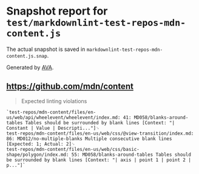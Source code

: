 # Snapshot report for `test/markdownlint-test-repos-mdn-content.js`

The actual snapshot is saved in `markdownlint-test-repos-mdn-content.js.snap`.

Generated by [AVA](https://avajs.dev).

## https://github.com/mdn/content

> Expected linting violations

    `test-repos/mdn-content/files/en-us/web/api/wheelevent/wheelevent/index.md: 41: MD058/blanks-around-tables Tables should be surrounded by blank lines [Context: "| Constant | Value | Descripti..."]␊
    test-repos/mdn-content/files/en-us/web/css/@view-transition/index.md: 86: MD012/no-multiple-blanks Multiple consecutive blank lines [Expected: 1; Actual: 2]␊
    test-repos/mdn-content/files/en-us/web/css/basic-shape/polygon/index.md: 55: MD058/blanks-around-tables Tables should be surrounded by blank lines [Context: "| axis | point 1 | point 2 | p..."]`
